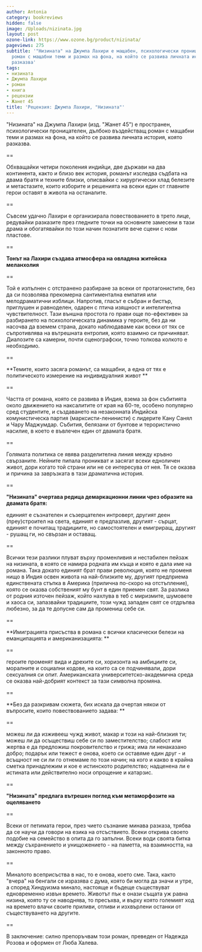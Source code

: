 ```yaml
---
author: Antonia
category: bookreviews
hidden: false
image: /Uploads/nizinata.jpg
layout: post
ozone-link: https://www.ozone.bg/product/nizinata/
pageviews: 275
subtitle: '"Низината" на Джумпа Лахири е мащабен, психологически проницателен, въздействащ
  роман с мащабни теми и размах на фона, на който се развива личната история, която
  разказва'
tags:
- низината
- Джумпа Лахири
- роман
- книга
- рецензии
- Жанет 45
title: 'Рецензия: Джумпа Лахири, "Низината"'
---
```


"Низината" на Джумпа Лахири (изд. "Жанет 45") е пространен, психологически проницателен, дълбоко въздействащ роман с мащабни теми и размах на фона, на който се развива личната история, която разказва. 

\==

Обхващайки четири поколения индийци, две държави на два континента, както и близо век история, романът изследва съдбата на двама братя и техните близки, описвайки с хирургически хлад белезите и метастазите, които изборите и решенията на всеки един от главните герои оставят в живота на останалите. 

\==

Съвсем удачно Лахири е организирала повествованието в трето лице, редувайки разказите през гледните точки на основните замесени в тази драма и обогатявайки по този начин познатите вече сцени с нови пластове. 

\==

**Тонът на Лахири създава атмосфера на овладяна житейска меланхолия**

\==

Той е изпълнен с отстранено разбиране за всеки от протагонистите, без да си позволява прекомерна сантиментална емпатия или мелодраматични изблици. Напротив, гласът е събран и бистър, приглушен и равноделен, одарен с птича изящност и интелигентна чувствителност. Тази външна простота го прави още по-ефективен за разбирането на психологическата динамика у героите, без да ни насочва да вземем страна, докато наблюдаваме как всеки от тях се съпротивлява на вътрешната ентропия, която взаимно си причиняват. Диалозите са камерни, почти сценографски, точно толкова колкото е необходимо. 

\==

**Темите, които засяга романът, са мащабни, а една от тях е политическото измерение на индивидуалния живот **

\==

Частта от романа, която се развива в Индия, взема за фон събитията около движението на наксалитите от края на 60-те, особено популярно сред студентите, и създаването на незаконната Индийска комунистическа партия (марксисти-ленинисти) с лидерите Кану Санял и Чару Маджумдар. Събития, белязани от бунтове и терористично насилие, в което е въвлечен един от двамата братя. 

\==

Голямата политика се явява разделителна линия между кръвно свързаните. Нейните пипала проникват и засягат всеки едноличен живот, дори когато той страни или не се интересува от нея. Тя се оказва и причина за завръзката в тази драматична история. 

\==

**"Низината" очертава редица демаркационни линии чрез образите на двамата братя:**

единият е съзнателен и съзерцателен интроверт, другият деен (преу)строител на света, единият е предпазлив, другият - сърцат, единият е почитащ традициите, но самостоятелен и емигриращ, другият - рушащ ги, но свързан и оставащ. 

\==

Всички тези разлики плуват върху променливия и нестабилен пейзаж на низината, в която се намира родната им къща и която е дала име на романа. Така докато единият брат прави революция, която не променя нищо в Индия освен живота на най-близките му, другият предприема единствената стъпка в Америка (прилична по-скоро на отстъпление), която се оказва собственият му бунт в един приемен свят. За разлика от родния източен пейзаж, който нахлува в теб с миризмите, шумовете и хаоса си, запазвайки традициите, този чужд западен свят се отдръпва любезно, за да те допусне сам да промениш себе си. 

\==

**Имиграцията присъства в романа с всички класически белези на еманципацията и американизацията: **

\==

героите променят вида и дрехите си, хоризонта на амбициите си, моралните и социални кодове, на които са се подчинявали, дори сексуалния си опит. Американската университетско-академична среда се оказва най-добрият контекст за тази символна промяна. 

\==

**Без да разкривам сюжета, бих искала да очертая някои от въпросите, които повествованието задава: **

\==

можеш ли да изживееш чужд живот, макар и този на най-близкия ти; можеш ли да осъществиш себе си по заместителство; слабост или жертва е да предложиш покровителство и грижа; има ли ненаказано добро; подарък или тежест е онова, което си оставяме един друг - и всъщност не си ли го отнемаме по този начин; на кого и какво в крайна сметка принадлежим и кое е истинското родителство; надценена ли е истината или действително носи опрощение и катарзис.

\==

**"Низината" предлага вътрешен поглед към метаморфозите на оцеляването**

\==

Всеки от петимата герои, през чието съзнание минава разказа, трябва да се научи да говори на езика на отсъствието. Всеки открива своето подобие на семейство в опита да го запълни. Всеки води своята битка между съхранението и унищожението - на паметта, на взаимността, на законното право.

\==

Миналото всеприсъства в нас, то е онова, което сме. Така, както "вчера" на бенгали се изразява с дума, която би могла да значи и утре, а според Хиндуизма минало, настояще и бъдеще съществуват едновременно извън времето. Животът пък е онази същата уж равна низина, която ту се наводнява, то пресъхва, и върху която големият ход на времето влачи своите приливи, отливи и изхвърлени останки от съществуването на другите.

\==

В заключение: силно препоръчвам този роман, преведен от Надежда Розова и оформен от Люба Халева.